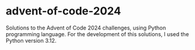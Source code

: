 # advent-of-code-2024
Solutions to the Advent of Code 2024 challenges, using Python programming language. For the development of this solutions, I used the Python version 3.12.
